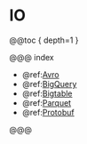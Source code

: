 # IO

@@toc { depth=1 }

@@@ index

* @ref:[Avro](Avro.md)
* @ref:[BigQuery](BigQuery.md)
* @ref:[Bigtable](Bigtable.md)
* @ref:[Parquet](Parquet.md)
* @ref:[Protobuf](Protobuf.md)

@@@
